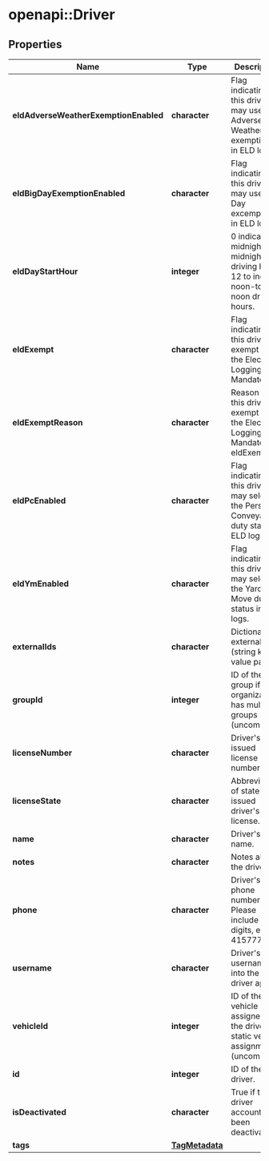 # openapi::Driver

## Properties
Name | Type | Description | Notes
------------ | ------------- | ------------- | -------------
**eldAdverseWeatherExemptionEnabled** | **character** | Flag indicating this driver may use Adverse Weather exemptions in ELD logs. | [optional] 
**eldBigDayExemptionEnabled** | **character** | Flag indicating this driver may use Big Day excemptions in ELD logs. | [optional] 
**eldDayStartHour** | **integer** | 0 indicating midnight-to-midnight ELD driving hours, 12 to indicate noon-to-noon driving hours. | [optional] 
**eldExempt** | **character** | Flag indicating this driver is exempt from the Electronic Logging Mandate. | [optional] 
**eldExemptReason** | **character** | Reason that this driver is exempt from the Electronic Logging Mandate (see eldExempt). | [optional] 
**eldPcEnabled** | **character** | Flag indicating this driver may select the Personal Conveyance duty status in ELD logs. | [optional] [default to FALSE]
**eldYmEnabled** | **character** | Flag indicating this driver may select the Yard Move duty status in ELD logs. | [optional] [default to FALSE]
**externalIds** | **character** | Dictionary of external IDs (string key-value pairs) | [optional] 
**groupId** | **integer** | ID of the group if the organization has multiple groups (uncommon). | [optional] 
**licenseNumber** | **character** | Driver&#39;s state issued license number. | [optional] 
**licenseState** | **character** | Abbreviation of state that issued driver&#39;s license. | [optional] 
**name** | **character** | Driver&#39;s name. | 
**notes** | **character** | Notes about the driver. | [optional] 
**phone** | **character** | Driver&#39;s phone number. Please include only digits, ex. 4157771234 | [optional] 
**username** | **character** | Driver&#39;s login username into the driver app. | [optional] 
**vehicleId** | **integer** | ID of the vehicle assigned to the driver for static vehicle assignments. (uncommon). | [optional] 
**id** | **integer** | ID of the driver. | 
**isDeactivated** | **character** | True if the driver account has been deactivated. | [optional] 
**tags** | [**TagMetadata**](TagMetadata.md) |  | [optional] 


